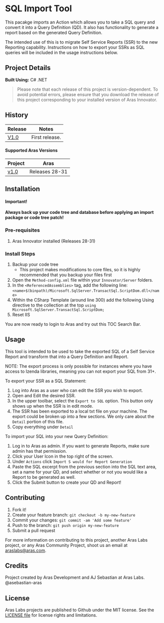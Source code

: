 # SQL Import Tool

This pacakge imports an Action which allows you to take a SQL query and convert it into a Query Definition (QD). It also has functionality to generate a report based on the generated Query Definition.

The intended use of this is to migrate Self Service Reports (SSR) to the new Reporting capability. Instructions on how to export your SSRs as SQL queries will be included in the usage instructions below.

## Project Details

**Built Using:** C# .NET

> Please note that each release of this project is version-dependent. To avoid potential errors, please ensure that you download the release of this project corresponding to your installed version of Aras Innovator.

## History
Release | Notes
--------|--------
[V1.0](https://github.com/ArasLabs/toc-search-bar/releases/tag/R31) | First release.

#### Supported Aras Versions

Project | Aras
--------|------
[v1.0]()| Releases 28-31

## Installation

#### Important!
**Always back up your code tree and database before applying an import package or code tree patch!**

### Pre-requisites

1. Aras Innovator installed (Releases 28-31)

### Install Steps

1. Backup your code tree
	* This project makes modifications to core files, so it is highly recommended that you backup your files first
2. Open the `Method-config.xml` file within your `Innovator/Server` folders.
3. In the `<ReferencedAssemblies>` tag, add the following line: `<name>$(binpath)/Microsoft.SqlServer.TransactSql.ScriptDom.dll</name>`
4. Within the CSharp Template (around line 300) add the following Using directive to the collection at the top `using Microsoft.SqlServer.TransactSql.ScriptDom;`
5. Reset IIS

You are now ready to login to Aras and try out this TOC Search Bar.

## Usage

This tool is intended to be used to take the exported SQL of a Self Service Report and transform that into a Query Definition and Report. 

NOTE: The export process is only possible for instances where you have access to Izenda libraries, meaning you can not export your SQL from 31+. 

To export your SSR as a SQL Statement:

1. Log into Aras as a user who can edit the SSR you wish to export.
2. Open and Edit the desired SSR.
3. In the upper toolbar, select the `Export to SQL` option. This button only shows up when the SSR is in edit mode.
4. The SSR has been exported to a local txt file on your machine. The export could be broken up into a few sections. We only care about the `Detail` portion of this file. 
5. Copy everything under `Detail`

To import your SQL into your new Query Definition:

1. Log in to Aras as admin. If you want to generate Reports, make sure admin has that permission.
2. Click your User Icon in the top right of the screen.
3. Under `Actions` click `Import S would for Report Generation`
4. Paste the SQL excerpt from the previous section into the SQL text area, set a name for your QD, and select whether or not you would like a Report to be generated as well.  
5. Click the Submit button to create your QD and Report!

## Contributing

1. Fork it!
2. Create your feature branch: `git checkout -b my-new-feature`
3. Commit your changes: `git commit -am 'Add some feature'`
4. Push to the branch: `git push origin my-new-feature`
5. Submit a pull request

For more information on contributing to this project, another Aras Labs project, or any Aras Community Project, shoot us an email at araslabs@aras.com.

## Credits

Project created by Aras Development and AJ Sebastian at Aras Labs. @asebastian-aras

## License

Aras Labs projects are published to Github under the MIT license. See the [LICENSE file](./LICENSE.md) for license rights and limitations.